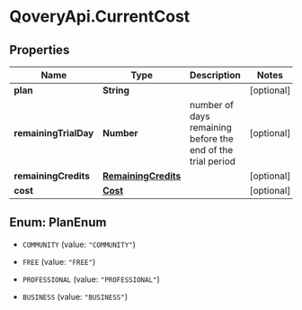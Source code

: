 # QoveryApi.CurrentCost

## Properties

Name | Type | Description | Notes
------------ | ------------- | ------------- | -------------
**plan** | **String** |  | [optional] 
**remainingTrialDay** | **Number** | number of days remaining before the end of the trial period | [optional] 
**remainingCredits** | [**RemainingCredits**](RemainingCredits.md) |  | [optional] 
**cost** | [**Cost**](Cost.md) |  | [optional] 



## Enum: PlanEnum


* `COMMUNITY` (value: `"COMMUNITY"`)

* `FREE` (value: `"FREE"`)

* `PROFESSIONAL` (value: `"PROFESSIONAL"`)

* `BUSINESS` (value: `"BUSINESS"`)





